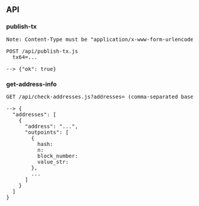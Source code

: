 

## API

### publish-tx
<pre>
Note: Content-Type must be "application/x-www-form-urlencoded" or "application/json"

POST /api/publish-tx.js
  tx64=...

--> {"ok": true}
</pre>


### get-address-info
<pre>
GET /api/check-addresses.js?addresses= (comma-separated base58 addresses)

--> {
  "addresses": [
    {
      "address": "...",
      "outpoints": [
        {
          hash: 
          n: 
          block_number: 
          value_str:
        },
        ...
      ]
    }
  ]
}
</pre>
